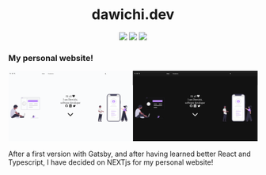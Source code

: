 <h1 align="center">dawichi.dev</h1>

<div align="center">
  <img src="https://img.shields.io/badge/made%20with-next%20js-black" /><span> </span><img src="https://img.shields.io/badge/made%20with-typescript-blue" /><span> </span><img src="https://img.shields.io/badge/made%20with-sass-ff69b4" />
</div>


### My personal website!

<img src="./public/assets/img/screenshot_light.png" width="50%;" /><img src="./public/assets/img/screenshot_dark.png" width="50%;" />



After a first version with Gatsby, and after having learned better React and Typescript, I have decided on NEXTjs for my personal website!
